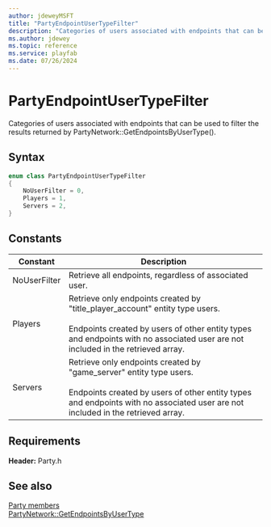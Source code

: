```yaml
---
author: jdeweyMSFT
title: "PartyEndpointUserTypeFilter"
description: "Categories of users associated with endpoints that can be used to filter the results returned by PartyNetwork::GetEndpointsByUserType()."
ms.author: jdewey
ms.topic: reference
ms.service: playfab
ms.date: 07/26/2024
---
```


# PartyEndpointUserTypeFilter  

Categories of users associated with endpoints that can be used to filter the results returned by PartyNetwork::GetEndpointsByUserType().    

## Syntax  
  
```cpp
enum class PartyEndpointUserTypeFilter    
{  
    NoUserFilter = 0,  
    Players = 1,  
    Servers = 2,  
}  
```  
  
## Constants  
  
| Constant | Description |
| --- | --- |
| NoUserFilter | Retrieve all endpoints, regardless of associated user. |  
| Players | Retrieve only endpoints created by "title_player_account" entity type users.<br/><br/> Endpoints created by users of other entity types and endpoints with no associated user are not included in the retrieved array. |  
| Servers | Retrieve only endpoints created by "game_server" entity type users.<br/><br/> Endpoints created by users of other entity types and endpoints with no associated user are not included in the retrieved array. |  
  
  
## Requirements  
  
**Header:** Party.h
  
## See also  
[Party members](../party_members.md)  
[PartyNetwork::GetEndpointsByUserType](../classes/PartyNetwork/methods/partynetwork_getendpointsbyusertype.md)
  
  
